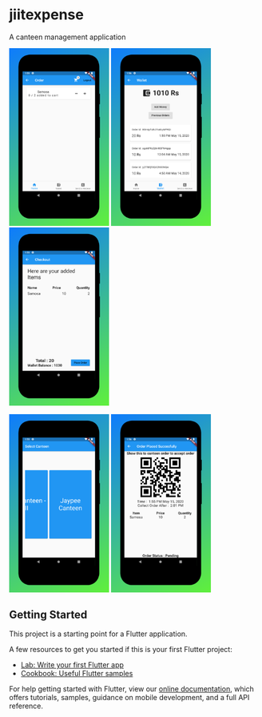 # jiitexpense

A canteen management application

<p float="left">
  <img src="images/Phone%20Screenshot%201.jpg" width="200" />
  <img src="images/Phone%20Screenshot%202.jpg" width="200" />
  <img src="images/Phone%20Screenshot%203.jpg" width="200" />
</p>
<p float="left">
 <img src="images/Phone%20Screenshot%204.jpg" width="200" />
  <img src="images/Phone%20Screenshot%205.jpg" width="200" />
</p>


## Getting Started

This project is a starting point for a Flutter application.

A few resources to get you started if this is your first Flutter project:

- [Lab: Write your first Flutter app](https://flutter.dev/docs/get-started/codelab)
- [Cookbook: Useful Flutter samples](https://flutter.dev/docs/cookbook)

For help getting started with Flutter, view our
[online documentation](https://flutter.dev/docs), which offers tutorials,
samples, guidance on mobile development, and a full API reference.
